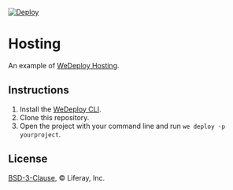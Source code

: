 [![Deploy](https://cdn.wedeploy.com/images/deploy.svg)](https://console.wedeploy.com/deploy?repo=https://github.com/wedeploy-examples/hosting-example)

# Hosting

An example of [WeDeploy Hosting](https://wedeploy.com/docs/hosting/).

## Instructions

1. Install the [WeDeploy CLI](https://wedeploy.com/docs/intro/using-the-command-line/).
2. Clone this repository.
3. Open the project with your command line and run `we deploy -p yourproject`.

## License

[BSD-3-Clause](./LICENSE.md), © Liferay, Inc.
